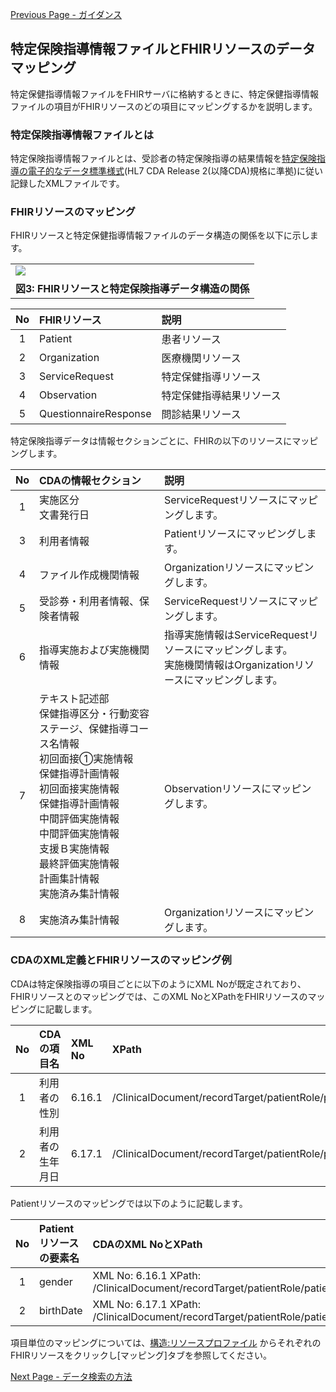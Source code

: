 [Previous Page - ガイダンス](guidance.html)

## 特定保険指導情報ファイルとFHIRリソースのデータマッピング

特定保健指導情報ファイルをFHIRサーバに格納するときに、特定保健指導情報ファイルの項目がFHIRリソースのどの項目にマッピングするかを説明します。

### 特定保険指導情報ファイルとは

特定保険指導情報ファイルとは、受診者の特定保険指導の結果情報を[特定保険指導の電子的なデータ標準様式](https://www.mhlw.go.jp/content/12400000/000617344.pdf)(HL7 CDA Release 2(以降CDA)規格に準拠)に従い記録したXMLファイルです。

### FHIRリソースのマッピング

FHIRリソースと特定保健指導情報ファイルのデータ構造の関係を以下に示します。

<table style="border:none 0px;">
<tr><td style="border:none 0px;"><img src="JP_specifed_health_guidance_data_structure.png" /></td></tr>
<tr><th style="border: 0px none; text-align: center">図3: FHIRリソースと特定保険指導データ構造の関係</th></tr>
</table>

|No|FHIRリソース|説明
|:--:|:--|:--
|1|Patient|患者リソース
|2|Organization|医療機関リソース
|3|ServiceRequest|特定保健指導リソース
|4|Observation|特定保健指導結果リソース
|5|QuestionnaireResponse|問診結果リソース

特定保険指導データは情報セクションごとに、FHIRの以下のリソースにマッピングします。

|No|CDAの情報セクション|説明
|:--:|:--|:--
|1|実施区分<br>文書発行日|ServiceRequestリソースにマッピングします。
|3|利用者情報|Patientリソースにマッピングします。
|4|ファイル作成機関情報|Organizationリソースにマッピングします。
|5|受診券・利用者情報、保険者情報|ServiceRequestリソースにマッピングします。
|6|指導実施および実施機関情報|指導実施情報はServiceRequestリソースにマッピングします。<br>実施機関情報はOrganizationリソースにマッピングします。
|7|テキスト記述部<br>保健指導区分・行動変容ステージ、保健指導コース名情報<br>初回面接①実施情報<br>保健指導計画情報<br>初回面接実施情報<br>保健指導計画情報<br>中間評価実施情報<br>中間評価実施情報<br>支援Ｂ実施情報<br>最終評価実施情報<br>計画集計情報<br>実施済み集計情報|Observationリソースにマッピングします。
|8|実施済み集計情報|Organizationリソースにマッピングします。

### CDAのXML定義とFHIRリソースのマッピング例

CDAは特定保険指導の項目ごとに以下のようにXML Noが既定されており、FHIRリソースとのマッピングでは、このXML NoとXPathをFHIRリソースのマッピングに記載します。

|No|CDAの項目名|XML No|XPath
|:--:|:--|:--|:--
|1|利用者の性別|6.16.1|/ClinicalDocument/recordTarget/patientRole/patient/administrativeGenderCode/@code
|2|利用者の生年月日|6.17.1|/ClinicalDocument/recordTarget/patientRole/patient/birthTime/@value

Patientリソースのマッピングでは以下のように記載します。

|No|Patientリソースの要素名|CDAのXML NoとXPath
|:--:|:--|:--
|1|gender|XML No: 6.16.1 XPath: /ClinicalDocument/recordTarget/patientRole/patient/administrativeGenderCode/@code
|2|birthDate|XML No: 6.17.1 XPath: /ClinicalDocument/recordTarget/patientRole/patient/birthTime/@value

項目単位のマッピングについては、[構造:リソースプロファイル](./artifacts.html#%E6%A7%8B%E9%80%A0-%E3%83%AA%E3%82%BD%E3%83%BC%E3%82%B9%E3%83%97%E3%83%AD%E3%83%95%E3%82%A1%E3%82%A4%E3%83%AB) からそれぞれのFHIRリソースをクリックし\[マッピング\]タブを参照してください。



[Next Page - データ検索の方法](search.html)